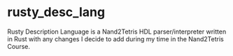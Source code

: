 # rusty_desc_lang
Rusty Description Language is a Nand2Tetris HDL parser/interpreter written in Rust with any changes I decide to add during my time in the Nand2Tetris Course.
